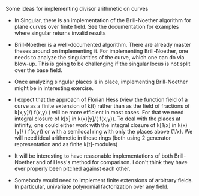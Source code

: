 Some ideas for implementing divisor arithmetic on curves

 * In Singular, there is an implementation of the Brill-Noether algorithm for plane curves over finite field. See the documentation for examples where singular returns invalid results

 * Brill-Noether is a well-documented algorithm. There are already master theses around on implementing it. For implementing Brill-Noether, one needs to analyze the singularities of the curve, which one can do via blow-up. This is going to be challenging if the singular locus is not split over the base field. 

 * Once analyzing singular places is in place, implementing Brill-Noether might be in interesting exercise.

 * I expect that the approach of Florian Hess (view the function field of a curve as a finite extension of k(t) rather than as the field of fractions of k[x,y]/( f(x,y) ) will be more efficient in most cases. For that we need integral closure of k[x] in k(x)[y]/( f(x,y)). To deal with the places at infinity, one could either work with the integral closure of k[1/x] in k(x)[y]/ ( f(x,y)) or with a semilocal ring with only the places above (1/x). We will need ideal arithmetic in those rings (both using 2 generator representation and as finite k[t]-modules)

 * It will be interesting to have reasonable implementations of both Brill-Noether and of Hess's method for comparison. I don't think they have ever properly been pitched against each other.

 - Somebody would need to implement finite extensions of arbitrary fields. In particular, univariate polynomial factorization over any field.

